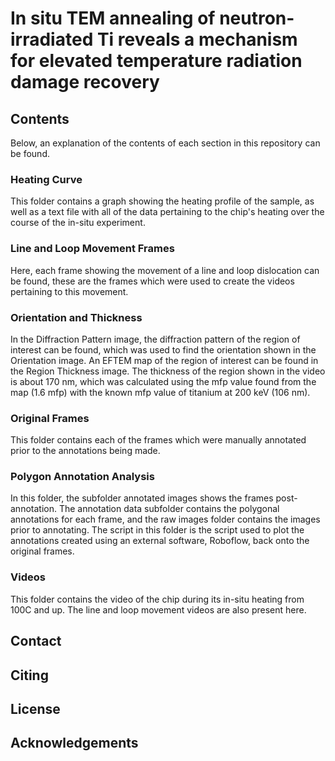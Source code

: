 # In situ TEM annealing of neutron-irradiated Ti reveals a mechanism for elevated temperature radiation damage recovery
## Contents
Below, an explanation of the contents of each section in this repository can be found.
### Heating Curve
This folder contains a graph showing the heating profile of the sample, as well as a text file with all of the data pertaining to the chip's heating over the course of the in-situ experiment.
### Line and Loop Movement Frames
Here, each frame showing the movement of a line and loop dislocation can be found, these are the frames which were used to create the videos pertaining to this movement.
### Orientation and Thickness
In the Diffraction Pattern image, the diffraction pattern of the region of interest can be found, which was used to find the orientation shown in the Orientation image.
An EFTEM map of the region of interest can be found in the Region Thickness image. The thickness of the region shown in the video is about 170 nm, which was calculated using the mfp value found from the map (1.6 mfp) with the known mfp value of titanium at 200 keV (106 nm).
### Original Frames
This folder contains each of the frames which were manually annotated prior to the annotations being made.
### Polygon Annotation Analysis
In this folder, the subfolder annotated images shows the frames post-annotation. The annotation data subfolder contains the polygonal annotations for each frame, and the raw images folder contains the images prior to annotating. The script in this folder is the script used to plot the annotations created using an external software, Roboflow, back onto the original frames.
### Videos
This folder contains the video of the chip during its in-situ heating from 100C and up. The line and loop movement videos are also present here.
## Contact
## Citing
## License
## Acknowledgements
